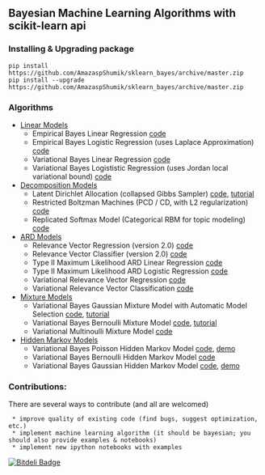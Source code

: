 ## Bayesian Machine Learning Algorithms with scikit-learn api


### Installing & Upgrading package

    pip install https://github.com/AmazaspShumik/sklearn_bayes/archive/master.zip
    pip install --upgrade https://github.com/AmazaspShumik/sklearn_bayes/archive/master.zip

   
### Algorithms
 
* [Linear Models](https://github.com/AmazaspShumik/sklearn-bayes/blob/master/skbayes/linear_models)
     * Empirical Bayes Linear Regression [code](https://github.com/AmazaspShumik/sklearn-bayes/blob/master/skbayes/linear_models/bayes_linear.py)
     * Empirical Bayes Logistic Regression (uses Laplace Approximation)  [code](https://github.com/AmazaspShumik/sklearn-bayes/blob/master/skbayes/linear_models/bayes_logistic.py)
     * Variational Bayes Linear Regression  [code](https://github.com/AmazaspShumik/sklearn-bayes/blob/master/skbayes/linear_models/bayes_linear.py)
     * Variational Bayes Logististic Regression (uses Jordan local variational bound) [code](https://github.com/AmazaspShumik/sklearn-bayes/blob/master/skbayes/linear_models/bayes_logistic.py)
* [Decomposition Models](https://github.com/AmazaspShumik/sklearn-bayes/tree/master/skbayes/decomposition_models)
     * Latent Dirichlet Allocation (collapsed Gibbs Sampler) [code](https://github.com/AmazaspShumik/sklearn-bayes/blob/master/skbayes/decomposition_models/gibbs_lda_cython.pyx), [tutorial](https://github.com/AmazaspShumik/sklearn-bayes/blob/master/ipython_notebooks_tutorials/decomposition_models/example_lda.ipynb)
     * Restricted Boltzman Machines (PCD / CD, with L2 regularization) [code](https://github.com/AmazaspShumik/sklearn-bayes/blob/master/skbayes/decomposition_models/rbm.py)
     * Replicated Softmax Model (Categorical RBM for topic modeling) [code](https://github.com/AmazaspShumik/sklearn-bayes/blob/master/skbayes/decomposition_models/rbm.py)
* [ARD Models](https://github.com/AmazaspShumik/sklearn-bayes/tree/master/skbayes/rvm_ard_models)
     * Relevance Vector Regression (version 2.0) [code](https://github.com/AmazaspShumik/sklearn-bayes/blob/master/skbayes/rvm_ard_models/fast_rvm.py)
     * Relevance Vector Classifier (version 2.0) [code](https://github.com/AmazaspShumik/sklearn-bayes/blob/master/skbayes/rvm_ard_models/fast_rvm.py)
     * Type II Maximum Likelihood ARD Linear Regression  [code](https://github.com/AmazaspShumik/sklearn-bayes/blob/master/skbayes/rvm_ard_models/fast_rvm.py)
     * Type II Maximum Likelihood ARD Logistic Regression  [code](https://github.com/AmazaspShumik/sklearn-bayes/blob/master/skbayes/rvm_ard_models/fast_rvm.py)
     * Variational Relevance Vector Regression [code](https://github.com/AmazaspShumik/sklearn_bayes/blob/master/skbayes/rvm_ard_models/vrvm.py)
     * Variational Relevance Vector Classification [code](https://github.com/AmazaspShumik/sklearn_bayes/blob/master/skbayes/rvm_ard_models/vrvm.py)
* [Mixture Models](https://github.com/AmazaspShumik/sklearn-bayes/blob/master/skbayes/mixture_models)
     * Variational Bayes Gaussian Mixture Model with Automatic Model Selection [code](https://github.com/AmazaspShumik/sklearn-bayes/blob/master/skbayes/mixture_models/mixture.py), [tutorial](https://github.com/AmazaspShumik/sklearn-bayes/blob/master/ipython_notebooks_tutorials/mixture_models/example_gaussian_mixture_with_ard.ipynb)
     * Variational Bayes Bernoulli Mixture Model [code](https://github.com/AmazaspShumik/sklearn-bayes/blob/master/skbayes/mixture_models/mixture.py), [tutorial](https://github.com/AmazaspShumik/sklearn-bayes/blob/master/ipython_notebooks_tutorials/mixture_models/example_bernoulli_mixture.ipynb)
     * Variational Multinoulli Mixture Model [code](https://github.com/AmazaspShumik/sklearn-bayes/blob/master/skbayes/mixture_models/mixture.py)
* [Hidden Markov Models](https://github.com/AmazaspShumik/sklearn-bayes/tree/master/skbayes/hidden_markov_models)
     * Variational Bayes Poisson Hidden Markov Model [code](https://github.com/AmazaspShumik/sklearn-bayes/blob/master/skbayes/hidden_markov_models/hmm.py), [demo](https://github.com/AmazaspShumik/sklearn-bayes/blob/master/ipython_notebooks_tutorials/hidden_markov_models/examples_hmm.ipynb)
     * Variational Bayes Bernoulli Hidden Markov Model [code](https://github.com/AmazaspShumik/sklearn-bayes/blob/master/skbayes/hidden_markov_models/hmm.py)
     * Variational Bayes Gaussian Hidden Markov Model [code](https://github.com/AmazaspShumik/sklearn-bayes/blob/master/skbayes/hidden_markov_models/hmm.py), [demo](https://github.com/AmazaspShumik/sklearn-bayes/blob/master/ipython_notebooks_tutorials/hidden_markov_models/examples_hmm.ipynb)

### Contributions:

There are several ways to contribute (and all are welcomed)

     * improve quality of existing code (find bugs, suggest optimization, etc.)
     * implement machine learning algorithm (it should be bayesian; you should also provide examples & notebooks)
     * implement new ipython notebooks with examples 


[![Bitdeli Badge](https://d2weczhvl823v0.cloudfront.net/AmazaspShumik/sklearn_bayes/trend.png)](https://bitdeli.com/free "Bitdeli Badge")

